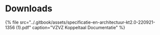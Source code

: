 # Downloads

{% file src="../.gitbook/assets/specificatie-en-architectuur-kt2.0-220921-1356 \(1\).pdf" caption="VZVZ Koppeltaal Documentatie" %}



